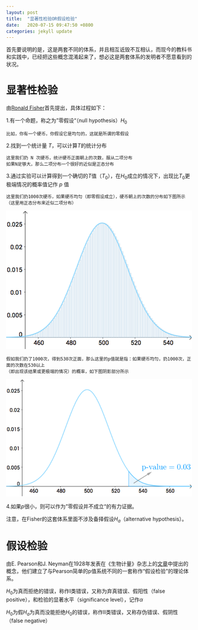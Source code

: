 ```yaml
---
layout: post
title:  "显著性检验OR假设检验"
date:   2020-07-15 09:47:50 +0800
categories: jekyll update
---
```

<head>
    <script src="https://cdn.mathjax.org/mathjax/latest/MathJax.js?config=TeX-AMS-MML_HTMLorMML" type="text/javascript"></script>
    <script type="text/x-mathjax-config">
        MathJax.Hub.Config({
            tex2jax: {
            skipTags: ['script', 'noscript', 'style', 'textarea', 'pre'],
            inlineMath: [['$','$']]
            }
        });
    </script>
</head>

首先要说明的是，这是两套不同的体系，并且相互诋毁不互相认，而现今的教科书和实践中，已经把这些概念混淆起来了，想必这是两套体系的发明者不愿意看到的状况。
# 显著性检验
由[Ronald Fisher](https://en.wikipedia.org/wiki/Ronald_Fisher)首先提出，具体过程如下：


1.有一个命题，称之为”零假设“（null hypothesis）$H_0$


    比如，你有一个硬币，你假设它是均匀的，这就是所谓的零假设


2.找到一个统计量 $T$，可以计算$T$的统计分布


    这里我们扔 N 次硬币，统计硬币正面朝上的次数，服从二项分布
    如果N足够大，那么二项分布一个很好的近似是正态分布


3.通过实验可以计算得到一个确切的$T$值（$T_0$），在$H_0$成立的情况下，出现比$T_0$更极端情况的概率值记作 $p$ 值

    这里我们扔1000次硬币，如果硬币均匀（即零假设成立），硬币朝上的次数的分布如下图所示
    （这里用正态分布来近似二项分布）


![pic](/pics/二项分布.png) 


    假如我们扔了1000次，得到530次正面，那么这里的p值就是指：如果硬币均匀，扔1000次，正面的次数在530以上
    （即出现该结果或更极端的情况）的概率，如下图阴影部分所示

![pic](/pics/二项分布1.png)

4.如果$p$很小，则可以作为”零假设并不成立“的有力证据。


注意，在Fisher的这套体系里面不涉及备择假设$H_a$（alternative hypothesis）。

# 假设检验
由E. Pearson和J. Neyman在1928年发表在《生物计量》杂志上的[文章](https://psycnet.apa.org/record/1929-03879-001)中提出的概念，他们建立了与Pearson简单的p值系统不同的一套称作“假设检验”的理论体系。

$H_0$为真而拒绝的错误，称作I类错误，又称为弃真错误、假阳性（false positive），和检验的显著水平（significance level），记作${\alpha}$

$H_0$为假$H_a$为真而没能拒绝$H_0$的错误，称作II类错误，又称存伪错误、假阴性（false negative）